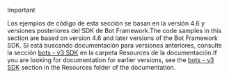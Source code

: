 > [!Important]
> <span data-ttu-id="c7c3a-101">Los ejemplos de código de esta sección se basan en la versión 4.6 y versiones posteriores del SDK de Bot Framework.</span><span class="sxs-lookup"><span data-stu-id="c7c3a-101">The code samples in this section are based on version 4.6 and later versions of the Bot Framework SDK.</span></span> <span data-ttu-id="c7c3a-102">Si está buscando documentación para versiones anteriores, consulte la sección [bots - v3 SDK](~/resources/bot-v3/bots-overview.md) en la carpeta Resources de la documentación.</span><span class="sxs-lookup"><span data-stu-id="c7c3a-102">If you are looking for documentation for earlier versions, see the [bots - v3 SDK](~/resources/bot-v3/bots-overview.md) section in the Resources folder of the documentation.</span></span>
